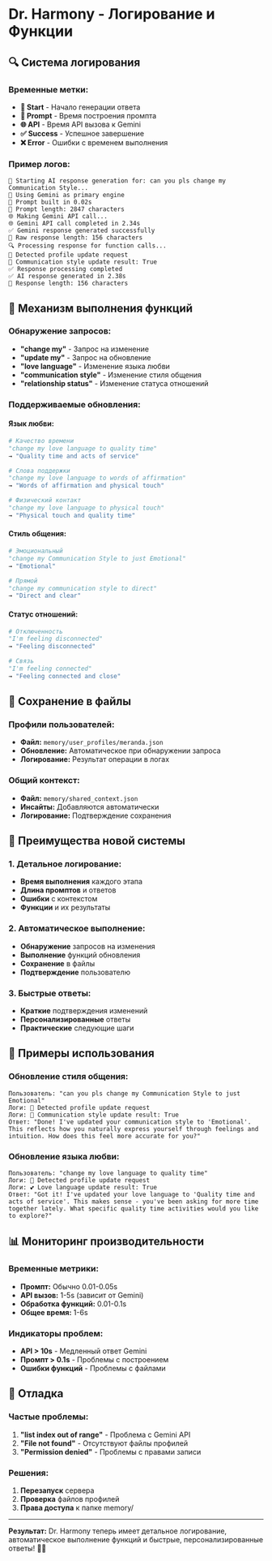 # Dr. Harmony - Логирование и Функции

## 🔍 Система логирования

### Временные метки:
- **🚀 Start** - Начало генерации ответа
- **📝 Prompt** - Время построения промпта
- **🌐 API** - Время API вызова к Gemini
- **✅ Success** - Успешное завершение
- **❌ Error** - Ошибки с временем выполнения

### Пример логов:
```
🚀 Starting AI response generation for: can you pls change my Communication Style...
🤖 Using Gemini as primary engine
📝 Prompt built in 0.02s
📏 Prompt length: 2847 characters
🌐 Making Gemini API call...
🌐 Gemini API call completed in 2.34s
✅ Gemini response generated successfully
📝 Raw response length: 156 characters
🔍 Processing response for function calls...
🔄 Detected profile update request
💬 Communication style update result: True
✅ Response processing completed
✅ AI response generated in 2.38s
📝 Response length: 156 characters
```

## 🔧 Механизм выполнения функций

### Обнаружение запросов:
- **"change my"** - Запрос на изменение
- **"update my"** - Запрос на обновление
- **"love language"** - Изменение языка любви
- **"communication style"** - Изменение стиля общения
- **"relationship status"** - Изменение статуса отношений

### Поддерживаемые обновления:

#### Язык любви:
```python
# Качество времени
"change my love language to quality time"
→ "Quality time and acts of service"

# Слова поддержки
"change my love language to words of affirmation"  
→ "Words of affirmation and physical touch"

# Физический контакт
"change my love language to physical touch"
→ "Physical touch and quality time"
```

#### Стиль общения:
```python
# Эмоциональный
"change my Communication Style to just Emotional"
→ "Emotional"

# Прямой
"change my communication style to direct"
→ "Direct and clear"
```

#### Статус отношений:
```python
# Отключенность
"I'm feeling disconnected"
→ "Feeling disconnected"

# Связь
"I'm feeling connected"
→ "Feeling connected and close"
```

## 📁 Сохранение в файлы

### Профили пользователей:
- **Файл:** `memory/user_profiles/meranda.json`
- **Обновление:** Автоматическое при обнаружении запроса
- **Логирование:** Результат операции в логах

### Общий контекст:
- **Файл:** `memory/shared_context.json`
- **Инсайты:** Добавляются автоматически
- **Логирование:** Подтверждение сохранения

## 🚀 Преимущества новой системы

### 1. Детальное логирование:
- **Время выполнения** каждого этапа
- **Длина промптов** и ответов
- **Ошибки** с контекстом
- **Функции** и их результаты

### 2. Автоматическое выполнение:
- **Обнаружение** запросов на изменения
- **Выполнение** функций обновления
- **Сохранение** в файлы
- **Подтверждение** пользователю

### 3. Быстрые ответы:
- **Краткие** подтверждения изменений
- **Персонализированные** ответы
- **Практические** следующие шаги

## 🎯 Примеры использования

### Обновление стиля общения:
```
Пользователь: "can you pls change my Communication Style to just Emotional"
Логи: 🔄 Detected profile update request
Логи: 💬 Communication style update result: True
Ответ: "Done! I've updated your communication style to 'Emotional'. This reflects how you naturally express yourself through feelings and intuition. How does this feel more accurate for you?"
```

### Обновление языка любви:
```
Пользователь: "change my love language to quality time"
Логи: 🔄 Detected profile update request
Логи: 💕 Love language update result: True
Ответ: "Got it! I've updated your love language to 'Quality time and acts of service'. This makes sense - you've been asking for more time together lately. What specific quality time activities would you like to explore?"
```

## 📊 Мониторинг производительности

### Временные метрики:
- **Промпт:** Обычно 0.01-0.05s
- **API вызов:** 1-5s (зависит от Gemini)
- **Обработка функций:** 0.01-0.1s
- **Общее время:** 1-6s

### Индикаторы проблем:
- **API > 10s** - Медленный ответ Gemini
- **Промпт > 0.1s** - Проблемы с построением
- **Ошибки функций** - Проблемы с файлами

## 🔧 Отладка

### Частые проблемы:
1. **"list index out of range"** - Проблема с Gemini API
2. **"File not found"** - Отсутствуют файлы профилей
3. **"Permission denied"** - Проблемы с правами записи

### Решения:
1. **Перезапуск** сервера
2. **Проверка** файлов профилей
3. **Права доступа** к папке memory/

---

**Результат:** Dr. Harmony теперь имеет детальное логирование, автоматическое выполнение функций и быстрые, персонализированные ответы! 🎉✨ 
